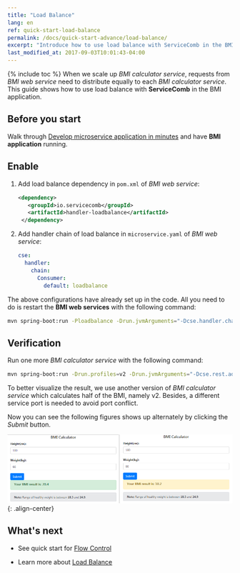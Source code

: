 ```yaml
---
title: "Load Balance"
lang: en
ref: quick-start-load-balance
permalink: /docs/quick-start-advance/load-balance/
excerpt: "Introduce how to use load balance with ServiceComb in the BMI application"
last_modified_at: 2017-09-03T10:01:43-04:00
---
```


{% include toc %}
When we scale up *BMI calculator service*, requests from *BMI web service* need to distribute equally to each *BMI calculator service*. This guide shows how to use load balance with **ServiceComb** in the BMI application. 

## Before you start

Walk through [Develop microservice application in minutes](/docs/quick-start-bmi/) and have **BMI application** running. 

## Enable

1. Add load balance dependency in `pom.xml` of *BMI web service*:

   ```xml
   <dependency>
      <groupId>io.servicecomb</groupId>
      <artifactId>handler-loadbalance</artifactId>
    </dependency>
   ```
   
2. Add handler chain of load balance in `microservice.yaml` of *BMI web service*:

   ```yaml
   cse:
     handler:
       chain:
         Consumer:
           default: loadbalance
   ```

The above configurations have already set up in the code. All you need to do is restart the **BMI web services** with the following command:

```bash
mvn spring-boot:run -Ploadbalance -Drun.jvmArguments="-Dcse.handler.chain.Provider.default=loadbalance"
```

## Verification

Run one more *BMI calculator service* with the following command: 
```bash
mvn spring-boot:run -Drun.profiles=v2 -Drun.jvmArguments="-Dcse.rest.address=0.0.0.0:7778"
```

To better visualize the result, we use another version of *BMI calculator service* which calculates half of the BMI, namely v2. Besides, a different service port is needed to avoid port conflict.

Now you can see the following figures shows up alternately by clicking the *Submit* button.

![Load balance result](/assets/images/load-balance-result.png){: .align-center}

## What's next

* See quick start for [Flow Control](/docs/quick-start-advance/flow-control/)

* Learn more about [Load Balance](/users/load-balance/)
